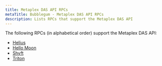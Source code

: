 ```yaml
---
title: Metaplex DAS API RPCs
metaTitle: Bubblegum - Metaplex DAS API RPCs
description: Lists RPCs that support the Metaplex DAS API
---
```


The following RPCs (in alphabetical order) support the Metaplex DAS API:

- [Helius](https://docs.helius.xyz/compression-and-das-api/digital-asset-standard-das-api)
- [Hello Moon](https://docs.hellomoon.io/reference/rpc-endpoint-for-digital-asset-standard)
- [Shyft](https://docs.shyft.to/solana-rpcs-das-api/compression-das-api)
- [Triton](https://docs.triton.one/rpc-pool/metaplex-digital-assets-api)
